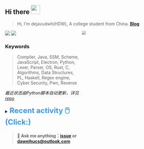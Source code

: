 ## Hi there <img src="https://raw.githubusercontent.com/MartinHeinz/MartinHeinz/master/wave.gif" width="30px">

> Hi, I'm dejavudwh(HDW), A college student from China. **[Blog](https://www.cnblogs.com/secoding)** 

![](https://komarev.com/ghpvc/?username=dejavudwh)
<img src="https://img.shields.io/badge/BLOG-dejavudwh-blue"><a href="https://www.cnblogs.com/secoding/"></a></img>
<img align="right" width="50%" src="https://github-readme-stats.vercel.app/api?username=dejavudwh&show_icons=true&theme=onedark&count_private=true" style="zoom: 80%;" /> 

### Keywords 

> Compiler, Java, SSM, Scheme, JavaScript, Electron, Python, Lexer, Parser, OS, Rust, C, Algorithms, Data Structures, PL, Haskell, Regex engine, Cyber Security, Pwn, Reverse

*最近状态由Python脚本自动更新，详见<a href="https://github.com/dejavudwh/dejavudwh"> repo</a>*

<details>

  <summary><font size="5.5" color="#3399FF"><b>Recent activity 🖱️(Click:)</b></font></summary>

  - <details open>

    <summary><font size="3.5" color="#3399FF"><b>Recent Post 🖱️</b></font></summary>
    <br>
    <table>
    <tr>
    <td>
    <!-- ZHIHUPOSTS:START --> 

    <!-- ZHIHUPOSTS:END -->
    </td>
    <td>
    <!-- GITHUB:START -->

    - [dejavudwh pushed to main in dejavudwh/KubeArmor](https://github.com/dejavudwh/KubeArmor/compare/e64ccb7fed...d12c30ff08) - 2024-02-14T07:22:45Z
    - [dejavudwh pushed to main in dejavudwh/tracee](https://github.com/dejavudwh/tracee/compare/4be97e0841...9ff652e7c7) - 2024-02-14T07:22:08Z
    - [dejavudwh pushed to main in dejavudwh/tetragon](https://github.com/dejavudwh/tetragon/compare/56edf166e6...bbce04f5ec) - 2024-02-14T07:21:34Z
    - [dejavudwh pushed to main in dejavudwh/vArmor](https://github.com/dejavudwh/vArmor/compare/c34744d9e7...0c3ad52f63) - 2024-02-14T06:55:26Z
    - [dejavudwh starred bytedance/Elkeid](https://github.com/bytedance/Elkeid) - 2024-02-12T17:37:31Z
    <!-- GITHUB:END -->
    </td>
    </tr>
    </table>
  </details>

</details>

> #### 💬 Ask me anything：[issue](https://github.com/dejavudwh/dejavudwh/issues) or [daweihucs@outlook.com](mailto:daweihucs@outlook.com)